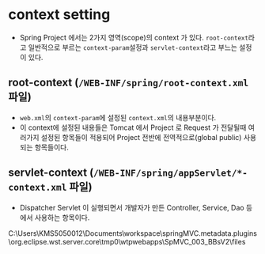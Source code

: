 # context setting
- Spring Project 에서는 2가지 영역(scope)의 context 가 있다.
  `root-context`라고 일반적으로 부르는 `context-param`설정과 `servlet-context`라고
  부느는 설정이 있다.

## root-context (`/WEB-INF/spring/root-context.xml` 파일)
- `web.xml`의 `context-param`에 설정된 `context.xml`의 내용부분이다.
- 이 context에 설정된 내용들은 Tomcat 에서 Project 로 Request 가 전달될때 여러가지
  설정된 항목들이 적용되어 Project 전반에 전역적으로(global public) 사용되는 항목들이다.


## servlet-context (`/WEB-INF/spring/appServlet/*-context.xml` 파일)
- Dispatcher Servlet 이 실행되면서 개발자가 만든 Controller, Service, Dao 등에서 사용하는 항목이다.

C:\Users\KMS5050012\Documents\workspace\springMVC\.metadata\.plugins\org.eclipse.wst.server.core\tmp0\wtpwebapps\SpMVC_003_BBsV2\files